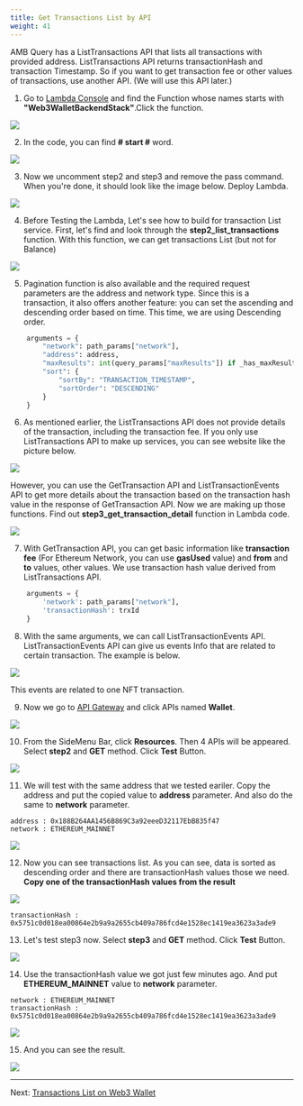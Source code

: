 ```yaml
---
title: Get Transactions List by API
weight: 41
---
```


AMB Query has a ListTransactions API that lists all transactions with provided address. ListTransactions API returns transactionHash and transaction Timestamp. So if you want to get transaction fee or other values of transactions, use another API. (We will use this API later.)

1. Go to [Lambda Console](https://us-east-1.console.aws.amazon.com/lambda/home?region=us-east-1#/) and find the Function whose names starts with **"Web3WalletBackendStack"**.Click the function.

![](/contents/static/02-token-balance/00-token-balance-query-api/find_function.png)

2. In the code, you can find **# start #** word. 

![](/contents/static/02-token-balance/00-token-balance-query-api/all_services.png)

3. Now we uncomment step2 and step3 and remove the pass command. When you're done, it should look like the image below. Deploy Lambda.

![](/contents/static/03-token-trx-list/00-token-trx-list-query-api/uncomment_api.png)

4. Before Testing the Lambda, Let's see how to build for transaction List service. First, let's find and look through the **step2_list_transactions** function. With this function, we can get transactions List (but not for Balance)

![](/contents/static/03-token-trx-list/00-token-trx-list-query-api/step2_function.png)


5. Pagination function is also available and the required request parameters are the address and network type. Since this is a transaction, it also offers another feature: you can set the ascending and descending order based on time. This time, we are using Descending order. 

```python
    arguments = {
        "network": path_params["network"],
        "address": address,
        "maxResults": int(query_params["maxResults"]) if _has_maxResult(query_params) else DEFAULT_MAX_RESULTS,
        "sort": {
            "sortBy": "TRANSACTION_TIMESTAMP",
            "sortOrder": "DESCENDING"
        }
    }
```

6. As mentioned earlier, the ListTransactions API does not provide details of the transaction, including the transaction fee. If you only use ListTransactions API to make up services, you can see website like the picture below.

![](/contents/static/03-token-trx-list/00-token-trx-list-query-api/only_trx_hash.png)

However, you can use the GetTransaction API and ListTransactionEvents API to get more details about the transaction based on the transaction hash value in the response of GetTransaction API. Now we are making up those functions. Find out **step3_get_transaction_detail** function in Lambda code. 

![](/contents/static/03-token-trx-list/00-token-trx-list-query-api/step3_function.png)


7. With GetTransaction API, you can get basic information like **transaction fee** (For Ethereum Network, you can use **gasUsed** value) and **from** and **to** values, other values. We use transaction hash value derived from ListTransactions API.

```python
    arguments = {
        'network': path_params["network"],
        'transactionHash': trxId
    }
```

8. With the same arguments, we can call ListTransactionEvents API. ListTransactionEvents API can give us events Info that are related to certain transaction. The example is below.

![](/contents/static/03-token-trx-list/00-token-trx-list-query-api/etherscan-event-list.png)

This events are related to one NFT transaction. 

9. Now we go to [API Gateway](https://us-east-1.console.aws.amazon.com/apigateway/home?region=us-east-1#/apis) and click APIs named **Wallet**. 

![](/contents/static/02-token-list/00-token-list-query-api/wallet_api.png)

10. From the SideMenu Bar, click **Resources**. Then 4 APIs will be appeared. Select **step2** and **GET** method. Click **Test** Button. 

![](/contents/static/03-token-trx-list/00-token-trx-list-query-api/step2_api_gateway_test.png)

11. We will test with the same address that we tested eariler. Copy the address and put the copied value to **address** parameter. And also do the same to **network** parameter. 

```
address : 0x188B264AA1456B869C3a92eeeD32117EbB835f47
network : ETHEREUM_MAINNET
```

![](/contents/static/03-token-trx-list/00-token-trx-list-query-api/step2_test_parameter.png)


12. Now you can see transactions list. As you can see, data is sorted as descending order and there are transactionHash values those we need. **Copy one of the transactionHash values from the result**

![](/contents/static/03-token-trx-list/00-token-trx-list-query-api/step2_result.png)

```
transactionHash : 0x5751c0d018ea00864e2b9a9a2655cb409a786fcd4e1528ec1419ea3623a3ade9
```

13. Let's test step3 now. Select **step3** and **GET** method. Click **Test** Button.

![](/contents/static/03-token-trx-list/00-token-trx-list-query-api/api_gateway_test_step3.png)

14. Use the transactionHash value we got just few minutes ago. And put **ETHEREUM_MAINNET** value to **network** parameter. 

```
network : ETHEREUM_MAINNET
transactionHash : 0x5751c0d018ea00864e2b9a9a2655cb409a786fcd4e1528ec1419ea3623a3ade9
```

![](/contents/static/03-token-trx-list/00-token-trx-list-query-api/test_step3_param.png)

15. And you can see the result. 

![](/contents/static/03-token-trx-list/00-token-trx-list-query-api/result_events.png)




----
Next: [Transactions List on Web3 Wallet](../01-token-trx-list-query-wallet/index.en.md)

